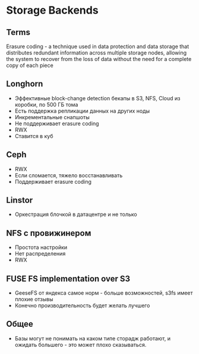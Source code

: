 # Storage Backends
## Terms
Erasure coding - a technique used in data protection and data storage that distributes redundant information across multiple storage nodes, allowing the system to recover from the loss of data without the need for a complete copy of each piece

## Longhorn
- Эффективные block-change detection бекапы в S3, NFS, Cloud из коробки, по 500 ГБ тома
- Есть поддержка репликации данных на других ноды
- Инкрементальные снапшоты
- Не поддерживает erasure coding
- RWX
- Ставится в куб

## Ceph
- RWX
- Если сломается, тяжело восстанавливать
- Поддерживает erasure coding

## Linstor
- Оркестрация блочкой в датацентре и не только

## NFS с провижинером
- Простота настройки
- Нет распределения
- RWX

## FUSE FS implementation over S3 
- GeeseFS от яндекса самое норм - больше возможностей, s3fs имеет плохие отзывы
- Конечно производительность будет желать лучшего

## Общее
- Базы могут не понимать на каком типе сторадж работают, и ожидать большего - это может плохо сказываться.

